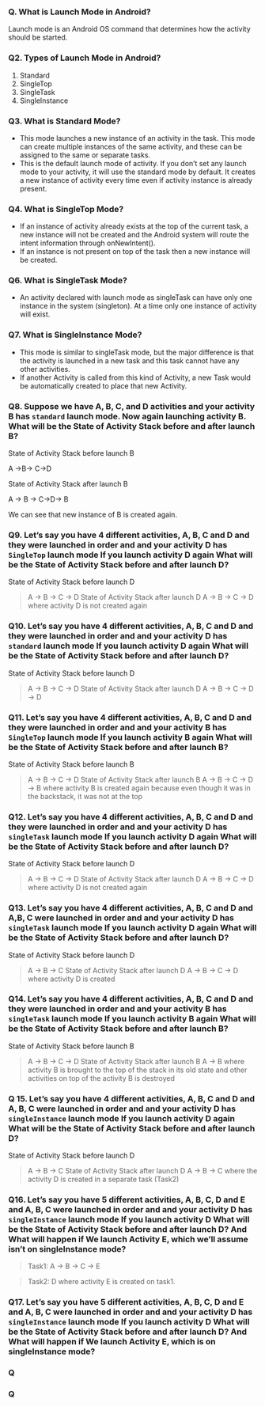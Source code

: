 ### Q. What is Launch Mode in Android?

Launch mode is an Android OS command that determines how the activity should be started.

### Q2. Types of Launch Mode in Android?

1. Standard
2. SingleTop
3. SingleTask
4. SingleInstance
### Q3. What is Standard Mode?
* This mode launches a new instance of an activity in the task. This mode can create multiple instances of the same activity, and these can be assigned to the same or separate tasks.
* This is the default launch mode of activity. If you don’t set any launch mode to your activity, it will use the standard mode by default. It creates a new instance of activity every time even if activity instance is already present.

### Q4. What is SingleTop Mode?
* If an instance of activity already exists at the top of the current task, a new instance will not be created and the Android system will route the intent information through onNewIntent().
* If an instance is not present on top of the task then a new instance will be created.

### Q6. What is SingleTask Mode?
* An activity declared with launch mode as singleTask can have only one instance in the system (singleton). At a time only one instance of activity will exist.

### Q7. What is SingleInstance Mode?

* This mode is similar to singleTask mode, but the major difference is that the activity is launched in a new task and this task cannot have any other activities.
* If another Activity is called from this kind of Activity, a new Task would be automatically created to place that new Activity.

### Q8. Suppose we have A, B, C, and D activities and your activity B has `standard` launch mode. Now again launching activity B. What will be the State of Activity Stack before and after launch B?

State of Activity Stack before launch B

A →B→ C→D

State of Activity Stack after launch B

A → B → C→D→ B

We can see that new instance of B is created again.

### Q9. Let’s say you have 4 different activities, A, B, C and D and they were launched in order and and your activity D has `SingleTop` launch mode If you launch activity D again What will be the State of Activity Stack before and after launch D?

State of Activity Stack before launch D
> A -> B -> C -> D
State of Activity Stack after launch D
> A -> B -> C -> D where activity D is not created again

### Q10. Let’s say you have 4 different activities, A, B, C and D and they were launched in order and and your activity D has `standard` launch mode If you launch activity D again What will be the State of Activity Stack before and after launch D?
State of Activity Stack before launch D
> A -> B -> C -> D
State of Activity Stack after launch D
> A -> B -> C -> D -> D

### Q11. Let’s say you have 4 different activities, A, B, C and D and they were launched in order and and your activity B has `SingleTop` launch mode If you launch activity B again What will be the State of Activity Stack before and after launch B?

State of Activity Stack before launch B
> A -> B -> C -> D
State of Activity Stack after launch B
> A -> B -> C -> D -> B where activity B is created again because even though it was in the backstack, it was not at the top

### Q12. Let’s say you have 4 different activities, A, B, C and D and they were launched in order and and your activity D has `singleTask` launch mode If you launch activity D again What will be the State of Activity Stack before and after launch D?

State of Activity Stack before launch D
> A -> B -> C -> D
State of Activity Stack after launch D
> A -> B -> C -> D where activity D is not created again


### Q13. Let’s say you have 4 different activities, A, B, C and D and A,B, C were launched in order and and your activity D has `singleTask` launch mode If you launch activity D again What will be the State of Activity Stack before and after launch D?

State of Activity Stack before launch D
> A -> B -> C 
State of Activity Stack after launch D
> A -> B -> C -> D where activity D is created

### Q14. Let’s say you have 4 different activities, A, B, C and D and they were launched in order and and your activity B has `singleTask` launch mode If you launch activity B again What will be the State of Activity Stack before and after launch B?

State of Activity Stack before launch B
> A -> B -> C -> D
State of Activity Stack after launch B
> A -> B where activity B is brought to the top of the stack in its old state and other activities on top of the activity B is destroyed

### Q 15. Let’s say you have 4 different activities, A, B, C and D and A, B, C were launched in order and and your activity D has `singleInstance` launch mode If you launch activity D again What will be the State of Activity Stack before and after launch D?

State of Activity Stack before launch D
> A -> B -> C 
State of Activity Stack after launch D
> A -> B -> C  where the activity D is created in a separate task (Task2)

### Q16. Let’s say you have 5 different activities, A, B, C, D and E and A, B, C were launched in order and and your activity D has `singleInstance` launch mode If you launch activity D  What will be the State of Activity Stack before and after launch D? And What will happen if We launch Activity E, which we’ll assume isn’t on singleInstance mode?

>Task1: A -> B -> C -> E

>Task2: D where activity E is created on task1.

### Q17. Let’s say you have 5 different activities, A, B, C, D and E and A, B, C were launched in order and and your activity D has `singleInstance` launch mode If you launch activity D  What will be the State of Activity Stack before and after launch D? And What will happen if We launch Activity E, which is on singleInstance mode?

### Q

### Q
